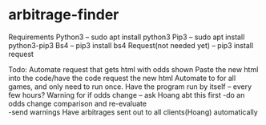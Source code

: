 # arbitrage-finder
Requirements 
	Python3 – sudo apt install python3
	Pip3 – sudo apt install python3-pip3
	Bs4 – pip3 install bs4
	Request(not needed yet) – pip3 install request

Todo:
	Automate request that gets html with odds shown
	Paste the new html into the code/have the code request the new html
	Automate to for all games, and only need to run once.
	Have the program run by itself – every few hours?
	Warning for if odds change – ask Hoang abt this first
		-do an odds change comparison and re-evaluate	
		-send warnings
	Have arbitrages sent out to all clients(Hoang) automatically

